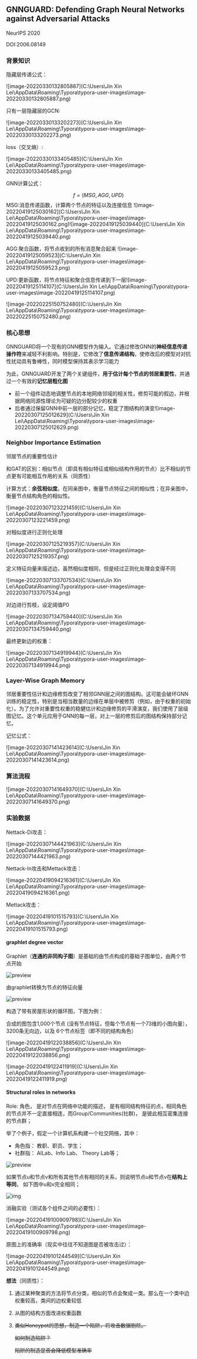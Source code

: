 ## **GNNGUARD: Defending Graph Neural Networks against Adversarial Attacks**

NeurIPS 2020

DOI:2006.08149

### 背景知识

[GCN原理]: https://www.163.com/dy/article/FP9HA24J0516EPQ9.html

隐藏层传递公式：

![image-20220330132805887](C:\Users\Jin Xin Lei\AppData\Roaming\Typora\typora-user-images\image-20220330132805887.png)

只有一层隐藏层的GCN:

![image-20220330133202273](C:\Users\Jin Xin Lei\AppData\Roaming\Typora\typora-user-images\image-20220330133202273.png)

loss（交叉熵）:

![image-20220330133405485](C:\Users\Jin Xin Lei\AppData\Roaming\Typora\typora-user-images\image-20220330133405485.png)

GNN计算公式：

$$
f = (MSG,AGG,UPD)
$$
MSG:消息传递函数，计算两个节点的特征以及连接信息 ![image-20220419125030162](C:\Users\Jin Xin Lei\AppData\Roaming\Typora\typora-user-images\image-20220419125030162.png)![image-20220419125039440](C:\Users\Jin Xin Lei\AppData\Roaming\Typora\typora-user-images\image-20220419125039440.png)

AGG:聚合函数，将节点收到的所有消息聚合起来 ![image-20220419125059523](C:\Users\Jin Xin Lei\AppData\Roaming\Typora\typora-user-images\image-20220419125059523.png)

UPD:更新函数，将节点特征和聚合信息传递到下一层![image-20220419125114107](C:\Users\Jin Xin Lei\AppData\Roaming\Typora\typora-user-images\image-20220419125114107.png)

![image-20220225150752480](C:\Users\Jin Xin Lei\AppData\Roaming\Typora\typora-user-images\image-20220225150752480.png)

### 核心思想

GNNGUARD将一个现有的GNN模型作为输入。它通过修改GNN的**神经信息传递操作符**来减轻不利影响。特别是，它修改了**信息传递结构**，使修改后的模型对对抗性扰动具有鲁棒性，同时模型保持其表示学习能力

为此，GNNGUARD开发了两个关键组件，**用于估计每个节点的邻居重要性**，并通过一个有效的**记忆层粗化图**

- 前一个组件动态地调整节点的本地网络邻域的相关性，修剪可能的假边，并根据网络同源性理论为可疑的边分配较少的权重
- 后者通过保留GNN中前一层的部分记忆，稳定了图结构的演变![image-20220307125012629](C:\Users\Jin Xin Lei\AppData\Roaming\Typora\typora-user-images\image-20220307125012629.png)

### **Neighbor Importance Estimation**

邻居节点的重要性估计

和GAT的区别：相似节点（即具有相似特征或相似结构作用的节点）比不相似的节点更有可能相互作用的关系（同质性）

计算方式：**余弦相似度**。在同亲图中，衡量节点特征之间的相似性；在异亲图中，衡量节点结构角色的相似性。

![image-20220307123221459](C:\Users\Jin Xin Lei\AppData\Roaming\Typora\typora-user-images\image-20220307123221459.png)

对相似度进行正则化处理

![image-20220307125219357](C:\Users\Jin Xin Lei\AppData\Roaming\Typora\typora-user-images\image-20220307125219357.png)

定义特征向量来描述边，虽然相似度相同，但是经过正则化处理会变得不同

![image-20220307133707534](C:\Users\Jin Xin Lei\AppData\Roaming\Typora\typora-user-images\image-20220307133707534.png)

对边进行剪枝，设定阈值P0

![image-20220307134759440](C:\Users\Jin Xin Lei\AppData\Roaming\Typora\typora-user-images\image-20220307134759440.png)

最终更新边的权重：

![image-20220307134919944](C:\Users\Jin Xin Lei\AppData\Roaming\Typora\typora-user-images\image-20220307134919944.png)

###  **Layer-Wise Graph Memory**

邻居重要性估计和边缘修剪改变了相邻GNN层之间的图结构。这可能会破坏GNN训练的稳定性，特别是当相当数量的边缘在单层中被修剪（例如，由于权重的初始化）。为了允许对重要性权重的稳健估计和边缘修剪的平滑演变，我们使用了层级图记忆。这个单元应用于GNN的每一层，对上一层的修剪后的图结构保持部分记忆。

记忆公式：

![image-20220307141423614](C:\Users\Jin Xin Lei\AppData\Roaming\Typora\typora-user-images\image-20220307141423614.png)

### 算法流程

![image-20220307141649370](C:\Users\Jin Xin Lei\AppData\Roaming\Typora\typora-user-images\image-20220307141649370.png)

### 实验数据

Nettack-Di攻击：

![image-20220307144421963](C:\Users\Jin Xin Lei\AppData\Roaming\Typora\typora-user-images\image-20220307144421963.png)

Nettack-In攻击和Mettack攻击：

![image-20220419094216361](C:\Users\Jin Xin Lei\AppData\Roaming\Typora\typora-user-images\image-20220419094216361.png)

Mettack攻击：

![image-20220419101515793](C:\Users\Jin Xin Lei\AppData\Roaming\Typora\typora-user-images\image-20220419101515793.png)

#### **graphlet degree vector**

Graphlet（**连通的非同构子图**）是基础的由节点构成的基础子图单位，由两个节点开始

![preview](https://pic3.zhimg.com/v2-bb7fedb4f94cec1a876d7f017339e332_r.jpg)

由graphlet转换为节点的特征向量

![preview](https://pic1.zhimg.com/v2-0a04a3bb143b1c4de4029089c55f6eac_r.jpg)

构造了带有房屋形状的循环图，下图为例：

合成的图包含1,000个节点 (没有节点特征，但每个节点有一个73维的小图向量），3200条无向边，以及 6个节点标签（即不同的结构角色）

![image-20220419122038856](C:\Users\Jin Xin Lei\AppData\Roaming\Typora\typora-user-images\image-20220419122038856.png)



![image-20220419122411919](C:\Users\Jin Xin Lei\AppData\Roaming\Typora\typora-user-images\image-20220419122411919.png)

#### Structural roles in networks

Role: 角色， 是对节点在网络中功能的描述， 是有相同结构特征的点，相同角色的节点并不一定直接相连，而Group/Communities(社群)， 是彼此相互密集连接的节点群；

举了个例子，假定一个计算机系构建一个社交网络，其中：

- 角色指： 教职、职员、学生；
- 社群指： AILab、Info Lab、 Theory Lab等；

![preview](https://pic2.zhimg.com/v2-3489a9eea7d6c0cfab9be4712d3bf179_r.jpg)

如果节点u和节点v和所有其他节点有相同的关系，则说明节点u和节点v在**结构上等同**， 如下图中u和v完全相同；

![img](https://pic3.zhimg.com/80/v2-52433a2b021410c0469deb9bba0d447a_720w.jpg)





消融实验（测试各个组件之间的必要性）：

![image-20220419100909798](C:\Users\Jin Xin Lei\AppData\Roaming\Typora\typora-user-images\image-20220419100909798.png)

原图上的准确率（现实中往往不知道图是否被攻击过）：

![image-20220419101244549](C:\Users\Jin Xin Lei\AppData\Roaming\Typora\typora-user-images\image-20220419101244549.png)



**想法**（同质性）：

1. 通过某种聚类的方法将节点分类，相似的节点会聚成一类。那么在一个类中边权重较高，类间的边权重较低

2. 从图的结构方面改进权重函数

3. ~~类似Honeypot的思想，制造一个陷阱，将攻击数据剔除。~~

   ~~如何制造陷阱？~~

   ~~陷阱的制造是否会降低模型准确率~~

